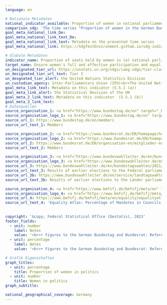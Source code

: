 ```yaml
---
language: en    

# Nationale Metadaten    
national_indicator_available: Proportion of women in national parliaments and local governments    
comparison_sdg: 'The time series "Proportion of women in the German Bundestag (Lower chamber)", "Proportion of women in the Bundesrat (Upper chamber)", "Members in the German Bundestag (lower chamber)" and "Members in the Bundesrat (upper chamber)" are compliant with the global metadata. The time series "Proportion of women in Länder parliaments" is partly compliant with the global metadata. The time series "Proportion of women in councils of districts and district-free cities" provides additional information.'    
goal_meta_national_link_De: 
goal_meta_national_link_text_De: 
goal_meta_national_link_text: Metadata on the presented time series
goal_meta_national_link: https://SdgTestEnvironment.github.io/sdg-indicators/public/Meta/5.5.1.pdf    

# Globale Metadaten    
indicator_name: Proportion of seats held by women in (a) national parliaments and (b) local governments    
target_name: Ensure women's full and effective participation and equal opportunities for leadership at all levels of decision-making in political, economic and public life    
un_designated_tier_url: https://unstats.un.org/sdgs/iaeg-sdgs/tier-classification/    
un_designated_tier_url_text: Tier I    
un_desgnated_tier_alert: the United Nations Statistics Division    
un_custodian_agency: Inter-Parliamentary Union (IPU)<br>The United Nations Entity for Gender Equality and the Empowerment of Women (UN Women)    
goal_meta_link_text: Metadata on this indicator (5.5.1 (a))    
goal_meta_link_alert: the Statistical Devision of the UN    
goal_meta_2_link_text: Metadata on this indicator  (5.5.1 (b))    
goal_meta_3_link_text:         
# Datenquellen
source_organisation_1: <a href="https://www.bundestag.de/en" target="_blank"> German Bundestag (Lower chamber) </a>
source_organisation_logo_1: <a href="https://www.bundestag.de/en" target="_blank"><img src="https://g205sdgs.github.io/sdg-indicators/public/OrgImgEn/bt.png" alt="Logo bt" style="height:60px; width:148px"/></a>
source_url_1: https://www.bundestag.de/en/members
source_url_text_1: Members

source_organisation_2: <a href="https://www.bundesrat.de/EN/homepage/homepage-node.html" target="_blank"> Bundesrat </a>
source_organisation_logo_2: <a href="https://www.bundesrat.de/EN/homepage/homepage-node.html" target="_blank"><img src="https://g205sdgs.github.io/sdg-indicators/public/OrgImgEn/brat.png" alt="Logo brat" style="height:60px; width:148px"/></a>
source_url_2: https://www.bundesrat.de/EN/organisation-en/mitglieder-en/mitglieder-en-node.html
source_url_text_2: Members

source_organisation_3: <a href="https://www.bundeswahlleiter.de/en/bundeswahlleiter.html" target="_blank"> The Federal Returning Officer </a>
source_organisation_logo_3: <a href="https://www.bundeswahlleiter.de/en/bundeswahlleiter.html" target="_blank"><img src="https://g205sdgs.github.io/sdg-indicators/public/OrgImgEn/bundeswahlleiter.png" alt="Logo bundeswahlleiter" style="height:60px; width:148px"/></a>
source_url_3: https://www.bundeswahlleiter.de/en/bundestagswahlen/2021/publikationen.html
source_url_text_3: Results of earlier elections to the Federal parliaments (only available in German)
source_url_3b: https://www.bundeswahlleiter.de/en/service/landtagswahlen.html
source_url_text_3b: Results of earlier elections to the Länder parliaments (only available in German)

source_organisation_4: <a href="https://www.bmfsfj.de/bmfsfj/meta/en" target="_blank"> Federal Ministry for Family Affairs, Senior Citizens, Women and Youth </a>
source_organisation_logo_4: <a href="https://www.bmfsfj.de/bmfsfj/meta/en" target="_blank"><img src="https://g205sdgs.github.io/sdg-indicators/public/OrgImgEn/bmfsfj.png" alt="Logo bmfsfj" style="height:60px; width:148px"/></a>
source_url_4: https://www.bmfsfj.de/bmfsfj/meta/en/equality/equalityatlas?view?indikator=Mandates-Administrative-District
source_url_text_4: 'Equality Atlas: Percentage of Mandates in Councils of Districts and District-Free Cities Held by Women'
    
    
copyright: '&copy; Federal Statistical Office (Destatis), 2023'    
footer_fields:
  - unit: number
    label: Notes
    value: '<br>• Figures to the German Bundestag and Bundesrat: Reference date January 1st.<br>• Data for the  Länder parliaments:<br>•  -<br>•  Reference date = election day.<br>• <br>•  - Subsequent candidates are not taken into account.'
  - unit: percentage
    label: Notes
    value: '<br>• Figures to the German Bundestag and Bundesrat: Reference date January 1st.<br>• Data for the  Länder parliaments:<br>•  -<br>•  Reference date = election day.<br>• <br>•  - Subsequent candidates are not taken into account.<br>• Proportion of women in councils of districts and district-free cities:  Election result, 2019 to 2021 without Schleswig-Holstein.'    

# Grafik Eigenschaften    
graph_titles:
  - unit: percentage
    title: Proportion of women in politics
  - unit: number
    title: Women in politics
graph_subtitle:     

national_geographical_coverage: Germany    
---
```


<span></span>
